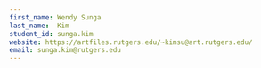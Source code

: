 ```yaml
---
first_name: Wendy Sunga
last_name:  Kim
student_id: sunga.kim
website: https://artfiles.rutgers.edu/~kimsu@art.rutgers.edu/
email: sunga.kim@rutgers.edu
---
```

